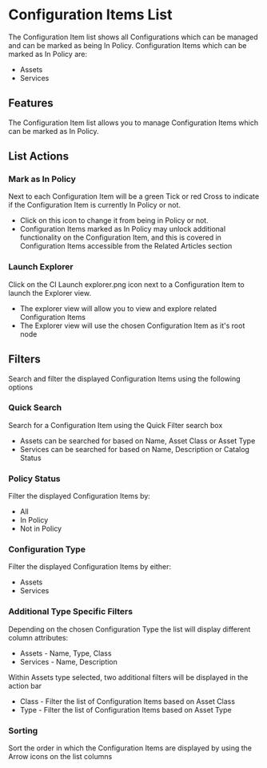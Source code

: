 # Configuration Items List
The Configuration Item list shows all Configurations which can be managed and can be marked as being In Policy. Configuration Items which can be marked as In Policy are:
* Assets
* Services

## Features
The Configuration Item list allows you to manage Configuration Items which can be marked as In Policy.

## List Actions
### Mark as In Policy
Next to each Configuration Item will be a green Tick or red Cross to indicate if the Configuration Item is currently In Policy or not.
* Click on this icon to change it from being in Policy or not.
* Configuration Items marked as In Policy may unlock additional functionality on the Configuration Item, and this is covered in Configuration Items accessible from the Related Articles section

### Launch Explorer
Click on the CI Launch explorer.png icon next to a Configuration Item to launch the Explorer view.

* The explorer view will allow you to view and explore related Configuration Items
* The Explorer view will use the chosen Configuration Item as it's root node

## Filters
Search and filter the displayed Configuration Items using the following options

### Quick Search
Search for a Configuration Item using the Quick Filter search box

* Assets can be searched for based on Name, Asset Class or Asset Type
* Services can be searched for based on Name, Description or Catalog Status

### Policy Status
Filter the displayed Configuration Items by:

* All
* In Policy
* Not in Policy

### Configuration Type
Filter the displayed Configuration Items by either:

* Assets
* Services

### Additional Type Specific Filters
Depending on the chosen Configuration Type the list will display different column attributes:
* Assets - Name, Type, Class
* Services - Name, Description

Within Assets type selected, two additional filters will be displayed in the action bar
* Class - Filter the list of Configuration Items based on Asset Class
* Type - Filter the list of Configuration Items based on Asset Type

### Sorting
Sort the order in which the Configuration Items are displayed by using the Arrow icons on the list columns